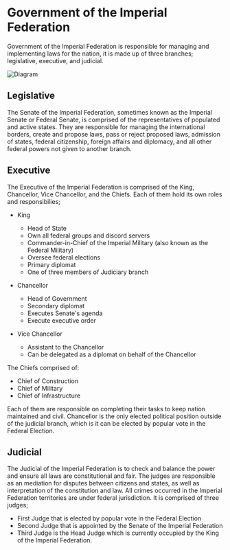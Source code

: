 # Government of the Imperial Federation

Government of the Imperial Federation is responsible for managing and implementing laws for the nation, it is made up of three branches; legislative, executive, and judicial.

![Diagram](https://civif.github.io/IFGovernment.png "Diagram")

## Legislative

The Senate of the Imperial Federation, sometimes known as the Imperial Senate or Federal Senate, is comprised of the representatives of populated and active states. They are responsible for managing the international borders, create and propose laws, pass or reject proposed laws, admission of states, federal citizenship, foreign affairs and diplomacy, and all other federal powers not given to another branch.

## Executive

The Executive of the Imperial Federation is comprised of the King, Chancellor, Vice Chancellor, and the Chiefs. Each of them hold its own roles and responsibilies;

- King
  - Head of State
  - Own all federal groups and discord servers
  - Commander-in-Chief of the Imperial Military (also known as the Federal Military)
  - Oversee federal elections
  - Primary diplomat
  - One of three members of Judiciary branch

- Chancellor
  - Head of Government
  - Secondary diplomat
  - Executes Senate's agenda
  - Execute executive order

- Vice Chancellor
  - Assistant to the Chancellor
  - Can be delegated as a diplomat on behalf of the Chancellor

The Chiefs comprised of:

- Chief of Construction
- Chief of Military
- Chief of Infrastructure

Each of them are responsible on completing their tasks to keep nation maintained and civil. Chancellor is the only elected political position outside of the judicial branch, which is it can be elected by popular vote in the Federal Election.

## Judicial

The Judicial of the Imperial Federation is to check and balance the power and ensure all laws are constitutional and fair. The judges are responsible as an mediation for disputes between citizens and states, as well as interpretation of the constitution and law. All crimes occurred in the Imperial Federation territories are under federal jurisdiction. It is comprised of three judges;

- First Judge that is elected by popular vote in the Federal Election
- Second Judge that is appointed by the Senate of the Imperial Federation
- Third Judge is the Head Judge which is currently occupied by the King of the Imperial Federation.
